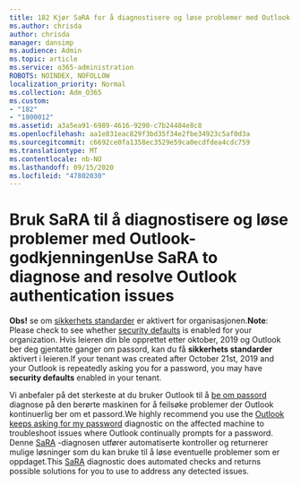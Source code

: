 ```yaml
---
title: 182 Kjør SaRA for å diagnostisere og løse problemer med Outlook-godkjenning
ms.author: chrisda
author: chrisda
manager: dansimp
ms.audience: Admin
ms.topic: article
ms.service: o365-administration
ROBOTS: NOINDEX, NOFOLLOW
localization_priority: Normal
ms.collection: Adm_O365
ms.custom:
- "182"
- "1800012"
ms.assetid: a3a5ea91-6989-4616-9290-c7b24484e8c8
ms.openlocfilehash: aa1e831eac829f3bd35f34e2fbe34923c5af0d3a
ms.sourcegitcommit: c6692ce0fa1358ec3529e59ca0ecdfdea4cdc759
ms.translationtype: MT
ms.contentlocale: nb-NO
ms.lasthandoff: 09/15/2020
ms.locfileid: "47802030"
---
```

# <a name="use-sara-to-diagnose-and-resolve-outlook-authentication-issues"></a><span data-ttu-id="7f50e-102">Bruk SaRA til å diagnostisere og løse problemer med Outlook-godkjenningen</span><span class="sxs-lookup"><span data-stu-id="7f50e-102">Use SaRA to diagnose and resolve Outlook authentication issues</span></span>

<span data-ttu-id="7f50e-103">**Obs!** se om [sikkerhets standarder](https://aka.ms/securitydefaults) er aktivert for organisasjonen.</span><span class="sxs-lookup"><span data-stu-id="7f50e-103">**Note**: Please check to see whether [security defaults](https://aka.ms/securitydefaults) is enabled for your organization.</span></span> <span data-ttu-id="7f50e-104">Hvis leieren din ble opprettet etter oktober, 2019 og Outlook ber deg gjentatte ganger om passord, kan du få **sikkerhets standarder** aktivert i leieren.</span><span class="sxs-lookup"><span data-stu-id="7f50e-104">If your tenant was created after October 21st, 2019 and your Outlook is repeatedly asking you for a password, you may have **security defaults** enabled in your tenant.</span></span>

<span data-ttu-id="7f50e-105">Vi anbefaler på det sterkeste at du bruker Outlook til å [be om passord](https://aka.ms/SaRA-OutlookPwdPrompt-Alchemy) diagnose på den berørte maskinen for å feilsøke problemer der Outlook kontinuerlig ber om et passord.</span><span class="sxs-lookup"><span data-stu-id="7f50e-105">We highly recommend you use the [Outlook keeps asking for my password](https://aka.ms/SaRA-OutlookPwdPrompt-Alchemy) diagnostic on the affected machine to troubleshoot issues where Outlook continually prompts for a password.</span></span> <span data-ttu-id="7f50e-106">Denne [SaRA](https://diagnostics.office.com/#/) -diagnosen utfører automatiserte kontroller og returnerer mulige løsninger som du kan bruke til å løse eventuelle problemer som er oppdaget.</span><span class="sxs-lookup"><span data-stu-id="7f50e-106">This [SaRA](https://diagnostics.office.com/#/) diagnostic does automated checks and returns possible solutions for you to use to address any detected issues.</span></span>

